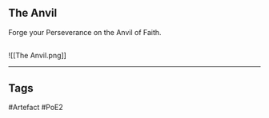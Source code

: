 ## The Anvil
Forge your Perseverance on the Anvil of Faith.
##
![[The Anvil.png]]

---
## Tags
#Artefact
#PoE2